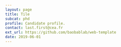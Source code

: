```yaml
---
layout: page
title: Tile
subcat: phd
profile: Candidate profile.
contact: last.first@cea.fr
ext_url: https://github.com/baobablab/web-template
date: 2019-06-01
---
```

